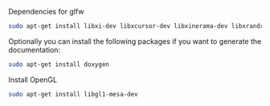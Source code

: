 

Dependencies for glfw

```bash
sudo apt-get install libxi-dev libxcursor-dev libxinerama-dev libxrandr-dev  
```

Optionally you can install the following packages if you want to generate the documentation:

```bash
sudo apt-get install doxygen
```

Install OpenGL

```bash
sudo apt-get install libgl1-mesa-dev
```

